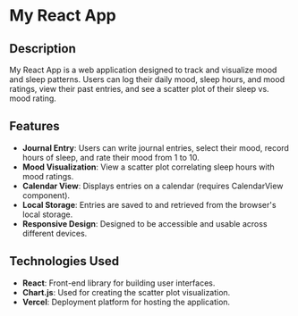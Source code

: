 # My React App

## Description

My React App is a web application designed to track and visualize mood and sleep patterns. Users can log their daily mood, sleep hours, and mood ratings, view their past entries, and see a scatter plot of their sleep vs. mood rating.

## Features

- **Journal Entry**: Users can write journal entries, select their mood, record hours of sleep, and rate their mood from 1 to 10.
- **Mood Visualization**: View a scatter plot correlating sleep hours with mood ratings.
- **Calendar View**: Displays entries on a calendar (requires CalendarView component).
- **Local Storage**: Entries are saved to and retrieved from the browser's local storage.
- **Responsive Design**: Designed to be accessible and usable across different devices.

## Technologies Used

- **React**: Front-end library for building user interfaces.
- **Chart.js**: Used for creating the scatter plot visualization.
- **Vercel**: Deployment platform for hosting the application.
